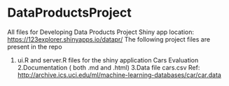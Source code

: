 DataProductsProject
===================

All files for Developing Data Products Project
Shiny app location: 
https://123explorer.shinyapps.io/datapr/
The following project files are present in the repo
1. ui.R and server.R files for the shiny application Cars Evaluation
2.Documentation ( both .md and .html)
3.Data file cars.csv
Ref: http://archive.ics.uci.edu/ml/machine-learning-databases/car/car.data  